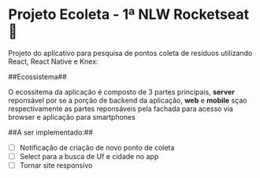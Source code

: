# Projeto Ecoleta - 1ª NLW Rocketseat 🚀 

Projeto do aplicativo para pesquisa de pontos coleta de resíduos
utilizando React, React Native e Knex:

##Ecossistema##

O ecossitema da aplicação é composto de 3 partes principais, **server**
reponsável por se a porção de backend da aplicação, **web** e **mobile**
sçao respectivamente as partes reponsáveis pela fachada para acesso via
browser e aplicação para smartphones


##A ser implementado:##

- [ ] Notificação de criação de novo ponto de coleta
- [ ] Select para a busca de Uf e cidade no app
- [ ] Tornar site responsivo